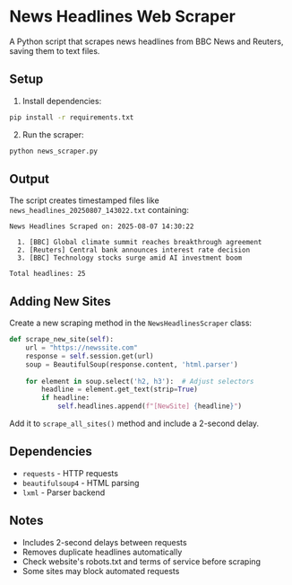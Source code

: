 # News Headlines Web Scraper

A Python script that scrapes news headlines from BBC News and Reuters, saving them to text files.

## Setup

1. Install dependencies:
```bash
pip install -r requirements.txt
```

2. Run the scraper:
```bash
python news_scraper.py
```

## Output

The script creates timestamped files like `news_headlines_20250807_143022.txt` containing:

```
News Headlines Scraped on: 2025-08-07 14:30:22

  1. [BBC] Global climate summit reaches breakthrough agreement  
  2. [Reuters] Central bank announces interest rate decision
  3. [BBC] Technology stocks surge amid AI investment boom
  
Total headlines: 25
```

## Adding New Sites

Create a new scraping method in the `NewsHeadlinesScraper` class:

```python
def scrape_new_site(self):
    url = "https://newssite.com"
    response = self.session.get(url)
    soup = BeautifulSoup(response.content, 'html.parser')
    
    for element in soup.select('h2, h3'):  # Adjust selectors
        headline = element.get_text(strip=True)
        if headline:
            self.headlines.append(f"[NewSite] {headline}")
```

Add it to `scrape_all_sites()` method and include a 2-second delay.

## Dependencies

- `requests` - HTTP requests
- `beautifulsoup4` - HTML parsing  
- `lxml` - Parser backend

## Notes

- Includes 2-second delays between requests
- Removes duplicate headlines automatically
- Check website's robots.txt and terms of service before scraping
- Some sites may block automated requests
